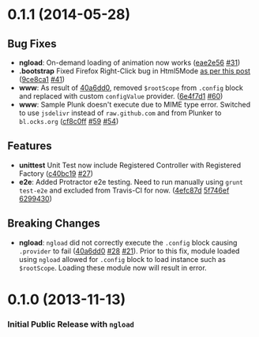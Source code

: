 <a name="0.1.1"></a>
# 0.1.1 (2014-05-28)

## Bug Fixes

- **ngload**: On-demand loading of animation now works
  ([eae2e56](https://github.com/marcoslin/angularAMD/commit/eae2e5623d742bc0ef1e6c10eb74da7ae9e367a0)
   [#31](https://github.com/marcoslin/angularAMD/issues/31))
- **.bootstrap** Fixed Firefox Right-Click bug in Html5Mode
   [as per this post](https://groups.google.com/d/msg/angular/LAk9oZqRx24/mPXPj495WlEJ)
  ([9ce8ca1](https://github.com/marcoslin/angularAMD/commit/9ce8ca18d2b69b4779714bb6a49feee784450458)
   [#41](https://github.com/marcoslin/angularAMD/issues/41))
- **www**: As result of
  [40a6dd0](https://github.com/marcoslin/angularAMD/commit/40a6dd0c89f49926fc4f5be4c5450f9eb61dcd42),
  removed `$rootScope` from `.config` block and replaced with custom `configValue` provider.
  ([6e4f7d1](https://github.com/marcoslin/angularAMD/commit/6e4f7d154879abd11c8292ded2e947e55e580347)
   [#60](https://github.com/marcoslin/angularAMD/issues/60))
- **www**: Sample Plunk doesn't execute due to MIME type error.  Switched to use `jsdelivr` instead of `raw.github.com` and from Plunker to `bl.ocks.org`
  ([cf8c0ff](https://github.com/marcoslin/angularAMD/commit/cf8c0fffdc47fe2e85d36dfaf46365ed2d6ec66f)
   [#59](https://github.com/marcoslin/angularAMD/issues/59)
   [#54](https://github.com/marcoslin/angularAMD/issues/54))

## Features

- **unittest** Unit Test now include Registered Controller with Registered Factory
  ([c40bc19](https://github.com/marcoslin/angularAMD/commit/c40bc194983cc7d34b4c38e43405acf6591a1f6c)
   [#27](https://github.com/marcoslin/angularAMD/issues/27))
- **e2e**: Added Protractor e2e testing.  Need to run manually using `grunt test-e2e` and excluded from Travis-CI for now.
  ([4efc87d](https://github.com/marcoslin/angularAMD/commit/4efc87d9c4ce4db8ac9f67752a448536e08d56af)
   [5f746ef](https://github.com/marcoslin/angularAMD/commit/5f746ef3f7554a8e068557b0e8b79e52cc7d114d)
   [6299430](https://github.com/marcoslin/angularAMD/commit/6299430877278dfb8e919bc5a872d0974543743d))


## Breaking Changes

- **ngload**: `ngload` did not correctly execute the `.config` block causing `.provider` to fail
  ([40a6dd0](https://github.com/marcoslin/angularAMD/commit/40a6dd0c89f49926fc4f5be4c5450f9eb61dcd42)
   [#28](https://github.com/marcoslin/angularAMD/issues/28)
   [#21](https://github.com/marcoslin/angularAMD/issues/21)).
   Prior to this fix, module loaded using `ngload` allowed for `.config` block to load instance such as `$rootScope`.  Loading these module now will result in error.

<a name="0.1.0"></a>
# 0.1.0 (2013-11-13)

### Initial Public Release with `ngload`
